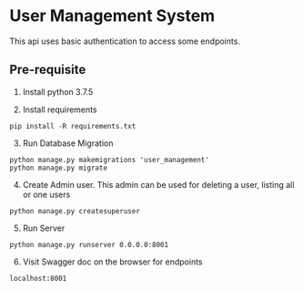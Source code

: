 # User Management System

This api uses basic authentication to access some endpoints.

## Pre-requisite

1. Install python 3.7.5

2. Install requirements
```
pip install -R requirements.txt
```

3. Run Database Migration
```
python manage.py makemigrations 'user_management'
python manage.py migrate
```

4. Create Admin user. This admin can be used for deleting a user, listing all or one users
```
python manage.py createsuperuser
```

5. Run Server
```
python manage.py runserver 0.0.0.0:8001
```

6. Visit Swagger doc on the browser for endpoints

```
localhost:8001
```


